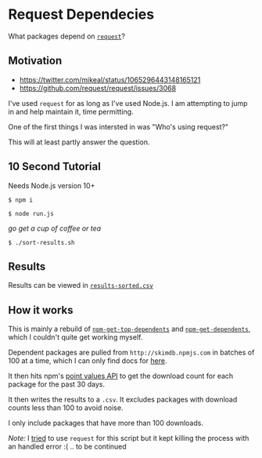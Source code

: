 # Request Dependecies

What packages depend on [`request`](https://github.com/request/request)?

## Motivation

- https://twitter.com/mikeal/status/1065296443148165121
- https://github.com/request/request/issues/3068

I've used `request` for as long as I've used Node.js. I am attempting to jump in and help maintain it, time permitting.

One of the first things I was intersted in was "Who's using request?"

This will at least partly answer the question.

## 10 Second Tutorial

Needs Node.js version 10+

`$ npm i`

`$ node run.js`

_go get a cup of coffee or tea_

`$ ./sort-results.sh`

## Results

Results can be viewed in [`results-sorted.csv`](https://github.com/MattMorgis/request-dependencies/blob/master/results-sorted.csv)

## How it works

This is mainly a rebuild of [`npm-get-top-dependents`](https://github.com/addaleax/npm-get-top-dependents#readme) and [`npm-get-dependents`](https://github.com/chrisdickinson/npm-get-dependents), which I couldn't quite get working myself.

Dependent packages are pulled from `http://skimdb.npmjs.com` in batches of 100 at a time, which I can only find docs for [here](https://github.com/npm/registry/blob/master/docs/REPLICATE-API.md#overview).

It then hits npm's [point values API](https://github.com/npm/registry/blob/master/docs/download-counts.md#point-values) to get the download count for each package for the past 30 days.

It then writes the results to a `.csv`. It excludes packages with download counts less than 100 to avoid noise.

I only include packages that have more than 100 downloads.

_Note:_ I [tried](https://github.com/MattMorgis/request-dependencies/commit/e439fcfad3ea0ad98299a18295e91e7339428872#r31440019) to use `request` for this script but it kept killing the process with an handled error :( .. to be continued

